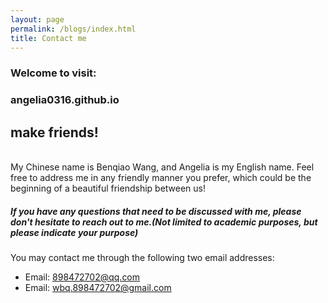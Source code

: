 ```yaml
---
layout: page
permalink: /blogs/index.html
title: Contact me
---
```


### Welcome to visit: 

### angelia0316.github.io 

## make friends!

<br>My Chinese name is Benqiao Wang, and Angelia is my English name. Feel free to address me in any friendly manner you prefer, which could be the beginning of a beautiful friendship between us!

##### *If you have any questions that need to be discussed with me, please don't hesitate to reach out to me.(Not limited to academic purposes, but please indicate your purpose)*

You may contact me through the following two email addresses:

- Email: 898472702@qq.com
- Email: wbq.898472702@gmail.com

